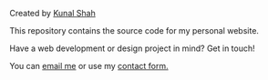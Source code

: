 

Created by [Kunal Shah](http://kunalshah.co)

This repository contains the source code for my personal website.

Have a web development or design project in mind? Get in touch! 

You can [email me](mailto:contact@kunalshah.co) or use my [contact form.](http://kunalshah.co/#contact)